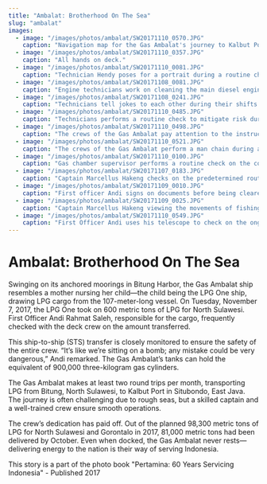 ```yaml
---
title: "Ambalat: Brotherhood On The Sea"
slug: "ambalat"
images:
  - image: "/images/photos/ambalat/SW20171110_0570.JPG"
    caption: "Navigation map for the Gas Ambalat's journey to Kalbut Port in East Java, Indonesia"
  - image: "/images/photos/ambalat/SW20171110_0357.JPG"
    caption: "All hands on deck."
  - image: "/images/photos/ambalat/SW20171110_0081.JPG"
    caption: "Technician Hendy poses for a portrait during a routine check."
  - image: "/images/photos/ambalat/SW20171108_0081.JPG"
    caption: "Engine technicians work on cleaning the main diesel engine of the Gas Ambalat"
  - image: "/images/photos/ambalat/SW20171108_0241.JPG"
    caption: "Technicians tell jokes to each other during their shifts on the Gas Ambalat"
  - image: "/images/photos/ambalat/SW20171110_0485.JPG"
    caption: "Technicians performs a routine check to mitigate risk during a routine emergency simulation"
  - image: "/images/photos/ambalat/SW20171110_0498.JPG"
    caption: "The crews of the Gas Ambalat pay attention to the instructions during a routine emergency simulation on deck"
  - image: "/images/photos/ambalat/SW20171110_0521.JPG"
    caption: "The crews of the Gas Ambalat perform a man chain during a routine emergency simulation on deck."
  - image: "/images/photos/ambalat/SW20171110_0100.JPG"
    caption: "Gas chamber supervisor performs a routine check on the condition of Gas Ambalat's tank before refilling the tank."
  - image: "/images/photos/ambalat/SW20171107_0183.JPG"
    caption: "Captain Marcellus Hakeng checks on the predetermined routes."
  - image: "/images/photos/ambalat/SW20171109_0010.JPG"
    caption: "First officer Andi signs on documents before being cleared to leave the Port of Bitung City, North Sulawesi, Indonesia"
  - image: "/images/photos/ambalat/SW20171109_0025.JPG"
    caption: "Captain Marcellus Hakeng viewing the movements of fishing boats before the Gas Ambalat leave the port of Bitung"
  - image: "/images/photos/ambalat/SW20171110_0549.JPG"
    caption: "First Officer Andi uses his telescope to check on the ongoing traffic and condition."
---
```

# Ambalat: Brotherhood On The Sea

Swinging on its anchored moorings in Bitung Harbor, the Gas Ambalat ship resembles a mother nursing her child—the child being the LPG One ship, drawing LPG cargo from the 107-meter-long vessel. On Tuesday, November 7, 2017, the LPG One took on 600 metric tons of LPG for North Sulawesi. First Officer Andi Rahmat Saleh, responsible for the cargo, frequently checked with the deck crew on the amount transferred.

This ship-to-ship (STS) transfer is closely monitored to ensure the safety of the entire crew. “It’s like we’re sitting on a bomb; any mistake could be very dangerous,” Andi remarked. The Gas Ambalat’s tanks can hold the equivalent of 900,000 three-kilogram gas cylinders.

The Gas Ambalat makes at least two round trips per month, transporting LPG from Bitung, North Sulawesi, to Kalbut Port in Situbondo, East Java. The journey is often challenging due to rough seas, but a skilled captain and a well-trained crew ensure smooth operations.

The crew’s dedication has paid off. Out of the planned 98,300 metric tons of LPG for North Sulawesi and Gorontalo in 2017, 81,000 metric tons had been delivered by October. Even when docked, the Gas Ambalat never rests—delivering energy to the nation is their way of serving Indonesia.

This story is a part of the photo book "Pertamina: 60 Years Servicing Indonesia" - Published 2017